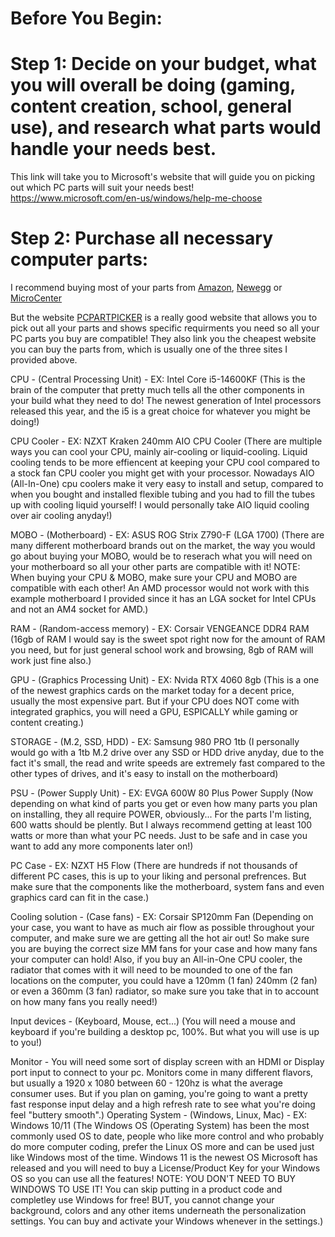 # Before You Begin:

# Step 1: Decide on your budget, what you will overall be doing (gaming, content creation, school, general use), and research what parts would handle your needs best.

This link will take you to Microsoft's website that will guide you on picking out which PC parts will suit your needs best! https://www.microsoft.com/en-us/windows/help-me-choose

# Step 2: Purchase all necessary computer parts:

I recommend buying most of your parts from [Amazon](https://www.amazon.com/), [Newegg](https://www.newegg.com/) or [MicroCenter](https://www.microcenter.com/)

But the website [PCPARTPICKER](https://pcpartpicker.com/) is a really good website that allows you to pick out all your parts and shows specific requirments you need so all your PC parts you buy are compatible! They also link you the cheapest website you can buy the parts from, which is usually one of the three sites I provided above.

CPU - (Central Processing Unit) - EX: Intel Core i5-14600KF (This is the brain of the computer that pretty much tells all the other components in your build what they need to do! The newest generation of Intel processors released this year, and the i5 is a great choice for whatever you might be doing!)

CPU Cooler - EX: NZXT Kraken 240mm AIO CPU Cooler (There are multiple ways you can cool your CPU, mainly air-cooling or liquid-cooling. Liquid cooling tends to be more effiencent at keeping your CPU cool compared to a stock fan CPU cooler you might get with your processor. Nowadays AIO (All-In-One) cpu coolers make it very easy to install and setup, compared to when you bought and installed flexible tubing and you had to 
fill the tubes up with cooling liquid yourself! I would personally take AIO liquid cooling over air cooling anyday!)
        
MOBO - (Motherboard) - EX: ASUS ROG Strix Z790-F (LGA 1700) (There are many different motherboard brands out on the market, the way you would go about buying your MOBO, would be to reserach what you will need on your motherboard so all your other parts are compatible with it! NOTE: When buying your CPU & MOBO, make sure your CPU and MOBO are compatible with each other! An AMD processor would not work with this example motherboard I provided since it has an LGA socket for Intel CPUs and not an AM4 socket for AMD.)
        
RAM - (Random-access memory) - EX: Corsair VENGEANCE DDR4 RAM (16gb of RAM I would say is the sweet spot right now for the amount of RAM you need, but for just general school work and browsing, 8gb of RAM will work just fine also.)

GPU - (Graphics Processing Unit) - EX: Nvida RTX 4060 8gb (This is a one of the newest graphics cards on the market today for a decent price, usually the most expensive part. But if your CPU does NOT come with integrated graphics, you will need a GPU, ESPICALLY while gaming or content creating.)

STORAGE - (M.2, SSD, HDD) - EX: Samsung 980 PRO 1tb (I personally would go with a 1tb M.2 drive over any SSD or HDD drive anyday, due to the fact it's small, the read and write speeds are extremely fast compared to the other types of drives, and it's easy to install on the motherboard)

PSU - (Power Supply Unit) - EX: EVGA 600W 80 Plus Power Supply (Now depending on what kind of parts you get or even how many parts you plan on installing, they all require POWER, obviously... For the parts I'm listing, 600 watts should be plently. But I always recommend getting at least 100 watts or more than what your PC needs. Just to be safe and in case you want to add any more components later on!)

PC Case - EX: NZXT H5 Flow (There are hundreds if not thousands of different PC cases, this is up to your liking and personal prefrences. But make sure that the components like the motherboard, system fans and even graphics card can fit in the case.)

Cooling solution - (Case fans) - EX: Corsair SP120mm Fan (Depending on your case, you want to have as much air flow as possible throughout your computer, and make sure we are getting all the hot air out! So make sure you are buying the correct size MM fans for your case and how many fans your computer can hold! Also, if you buy an All-in-One CPU cooler, the radiator that comes with it will need to be mounded to one of the fan locations on the computer, you could have a 120mm (1 fan) 240mm (2 fan) or even a 360mm (3 fan) radiator, so make sure you take that in to account on how many fans you really need!)

Input devices - (Keyboard, Mouse, ect...) (You will need a mouse and keyboard if you're building a desktop pc, 100%. But what you will use is up to you!)

Monitor - You will need some sort of display screen with an HDMI or Display port input to connect to your pc. Monitors come in many different flavors, but usually a 1920 x 1080 between 60 - 120hz is what the              average consumer uses. But if you plan on gaming, you're going to want a pretty fast response input delay and a high refresh rate to see what you're doing feel "buttery smooth".) 
Operating System - (Windows, Linux, Mac) - EX: Windows 10/11 (The Windows OS (Operating System) has been the most commonly used OS to date, people who like more control and who probably do more computer coding, prefer the Linux OS more and can be used just like Windows most of the time. Windows 11 is the newest OS Microsoft has released and you will need to buy a License/Product Key for your Windows OS so you can use all the features! NOTE: YOU DON'T NEED TO BUY WINDOWS TO USE IT! You can skip putting in a product code and completley use Windows for free! BUT, you cannot change your background, colors and any other items underneath the personalization settings. You can buy and activate your Windows whenever in the settings.)
